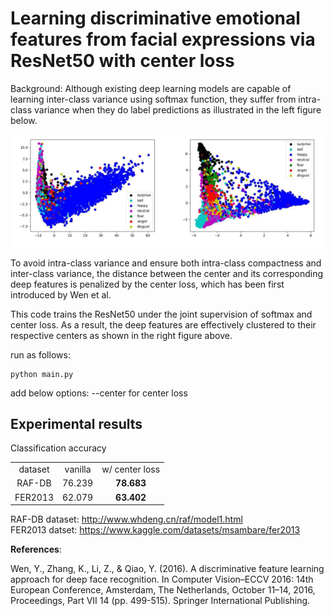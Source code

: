 
<h1>Learning discriminative emotional features from facial expressions via ResNet50 with center loss</h1>

Background: Although existing deep learning models are capable of learning inter-class variance using softmax function, they suffer from intra-class variance when they do label predictions as illustrated in the left figure below.

![alt text](https://github.com/KangHyunWook/Learning-discriminative-emotional-features-from-facial-expressions-via-ResNet50-with-center-loss/blob/main/Screenshot%20from%202023-04-29%2009-51-51.png)

To avoid intra-class variance and ensure both intra-class compactness and inter-class variance, the distance between the center and its corresponding deep features is penalized by the center loss, which has been first introduced by Wen et al.

This code trains the ResNet50 under the joint supervision of softmax and center loss. As a result, the deep features are effectively clustered to their respective centers as shown in the right figure above.

run as follows:
```
python main.py
```
add below options:
--center for center loss


<h2>Experimental results</h2>
Classification accuracy

<table>
  <tr align='center'><td>dataset</td><td>vanilla</td><td>w/ center loss</td></tr>
  <tr align='center'><td>RAF-DB</td><td>76.239</td><td><b>78.683</b></td></tr>
  <tr align='center'><td>FER2013</td><td>62.079</td><td><b>63.402</b></td></tr>  
</table>

RAF-DB dataset: http://www.whdeng.cn/raf/model1.html <br />
FER2013 datset: https://www.kaggle.com/datasets/msambare/fer2013

<b>References</b>:

Wen, Y., Zhang, K., Li, Z., & Qiao, Y. (2016). A discriminative feature learning approach for deep face recognition. In Computer Vision–ECCV 2016: 14th European Conference, Amsterdam, The Netherlands, October 11–14, 2016, Proceedings, Part VII 14 (pp. 499-515). Springer International Publishing.
